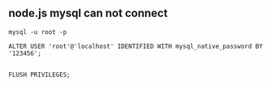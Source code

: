 ## node.js mysql can not connect

```shell
mysql -u root -p

ALTER USER 'root'@'localhost' IDENTIFIED WITH mysql_native_password BY '123456';


FLUSH PRIVILEGES;
```

